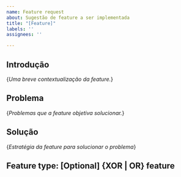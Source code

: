 ```yaml
---
name: Feature request
about: Sugestão de feature a ser implementada
title: "[Feature]"
labels: ''
assignees: ''

---
```


Introdução
---

{*Uma breve contextualização da feature.*}

Problema
---

{*Problemas que a feature objetiva solucionar.*}

Solução
---

{*Estratégia da feature para solucionar o problema*}

Feature type: [Optional] {XOR | OR} feature
---
